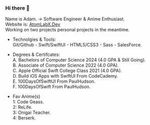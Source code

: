 ### Hi there 👋
Name is Adam. -> Software Engineer & Anime Enthusiast.<br>
Website is: <a href="https://atomlabx.github.io">AtomLabX.Dev</a><br>
Working on two projects personal projects in the meantime.

- Technolgies & Tools:<br>
Git/Github - Swift/SwiftUI - HTML5/CSS3 - Sass - SalesForce.

- Degrees & Certifcates:<br>
A. Bachelors of Computer Science 2024 (4.0 GPA & Still Going).<br>
B. Associate of Computer Science 2022 (4.0 GPA).<br>
C. Apple Official Swift College Class 2021 (4.0 GPA).<br>
D. Build iOS Apps with SwiftUI From CodeCademy.<br>
E. 100DaysOfSwiftUI From PaulHudson.<br>
F. 100DaysOfSwift From PaulHudson.<br>

* Fav Anime(s)<br>
1: Code Geass.<br> 
2: ReLife.<br>
3: Onigai Teacher.<br>
4: Berserk.<br>

